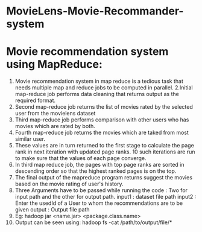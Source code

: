 # MovieLens-Movie-Recommander-system
Movie recommendation system using MapReduce:
==========================
1. Movie recommendation system in map reduce is a tedious task that needs multiple map and reduce jobs to be computed in parallel.
2.Initial map-reduce job performs data cleaning that returns output as the required format. 
3. Second map-reduce job returns the list of movies rated by the selected user from the movielens dataset 
4. Third map-reduce job performs comparison with other users who has movies which are rated by both.
5. Fourth map-reduce job returns the movies which are taked from most similar user.
6. These values are in turn returned to the first stage to calculate the page rank in next iteration with updated page ranks. 10 such iterations are run to make sure that the values of each page converge.
7. In third map reduce job, the pages with top page ranks are sorted in descending order so that the highest ranked pages is on the top.
8. The final output of the mapreduce program returns suggest the movies based on the movie rating of user's history.
9. Three Arguments have to be passed while running the code : Two for input path and the other for output path.
  input1 : dataset file path
  input2 : Enter the usedId of a User to whom the recommendations are to be given 
  output : Output file path 
10. Eg: hadoop jar <name.jar> <package.class.name> <path to input file> <path to input file> <path to output file>
11. Output can be seen using: hadoop fs -cat /path/to/output/file/*
